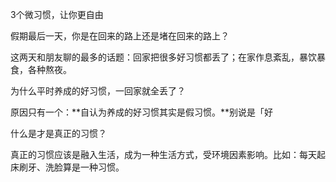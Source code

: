3个微习惯，让你更自由

假期最后一天，你是在回来的路上还是堵在回来的路上？

这两天和朋友聊的最多的话题：回家把很多好习惯都丢了；在家作息紊乱，暴饮暴食，各种熬夜。

为什么平时养成的好习惯，一回家就全丢了？

原因只有一个：**自认为养成的好习惯其实是假习惯。**别说是「好

什么是才是真正的习惯？

真正的习惯应该是融入生活，成为一种生活方式，受环境因素影响。比如：每天起床刷牙、洗脸算是一种习惯。